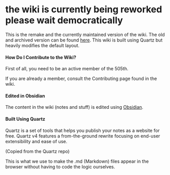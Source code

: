 # the wiki is currently being reworked please wait democratically

This is the remake and the currently maintained version of the wiki. The old and archived version can be found [here](https://github.com/Costeer/101st-Wiki). This wiki is built using Quartz but heavily modifies the default layout.

#### How Do I Contribute to the Wiki?

First of all, you need to be an active member of the 505th.

If you are already a member, consult the Contributing page found in the wiki.

#### Edited in Obsidian

The content in the wiki (notes and stuff) is edited using [Obsidian](https://obsidian.md/).

#### Built Using Quartz

Quartz is a set of tools that helps you publish your notes as a website for free. 
Quartz v4 features a from-the-ground rewrite focusing on end-user extensibility and ease of use.

(Copied from the Quartz repo)

This is what we use to make the .md (Markdown) files appear in the browser without having to code the logic ourselves.



